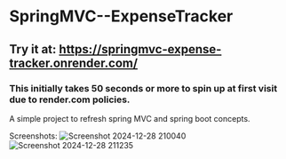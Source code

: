 # SpringMVC--ExpenseTracker

## Try it at: https://springmvc-expense-tracker.onrender.com/
### This initially takes 50 seconds or more to spin up at first visit due to render.com policies.

A simple project to refresh spring MVC and spring boot concepts.

Screenshots:
![Screenshot 2024-12-28 210040](https://github.com/user-attachments/assets/22d21169-7ef3-4c2f-9170-a838da369ad8)
![Screenshot 2024-12-28 211235](https://github.com/user-attachments/assets/800eb257-bcb0-4ec0-bd15-e98b240fbc05)

